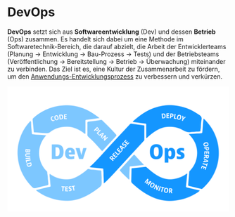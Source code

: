# DevOps

**DevOps** setzt sich aus **Softwareentwicklung** (Dev) und dessen **Betrieb** (Ops) zusammen. Es handelt sich dabei um eine Methode im Softwaretechnik-Bereich, die darauf abzielt, die Arbeit der Entwicklerteams (Planung &rarr; Entwicklung &rarr; Bau-Prozess → Tests) und der Betriebsteams (Veröffentlichung → Bereitstellung → Betrieb → Überwachung) miteinander zu verbinden. Das Ziel ist es, eine Kultur der Zusammenarbeit zu fördern, um den [Anwendungs-Entwicklungsprozess](https://en.wikipedia.org/wiki/Systems_development_life_cycle) zu verbessern und verkürzen.

<!-- DevOps Graphics -->
![Devops.svg](devops.svg)
